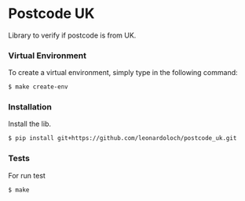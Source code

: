 # Postcode UK

Library to verify if postcode is from UK.


### Virtual Environment

To create a virtual environment, simply type in the following command:

```sh
$ make create-env
```

### Installation

Install the lib.

```sh
$ pip install git+https://github.com/leonardoloch/postcode_uk.git
```

### Tests
For run test
```sh
$ make
```

